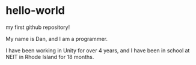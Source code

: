 # hello-world
my first github repository!

My name is Dan, and I am a programmer.

I have been working in Unity for over 4 years,
and I have been in school at NEIT in Rhode Island for 18 months.
